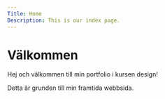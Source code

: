 ```yaml
---
Title: Home
Description: This is our index page.
---
```


Välkommen
==========================

Hej och välkommen till min portfolio i kursen design!

Detta är grunden till min framtida webbsida.
